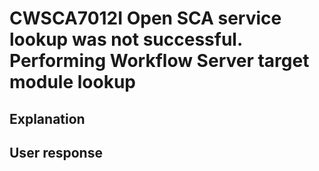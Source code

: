 # CWSCA7012I Open SCA service lookup was not successful. Performing Workflow Server target module lookup

## Explanation

## User response